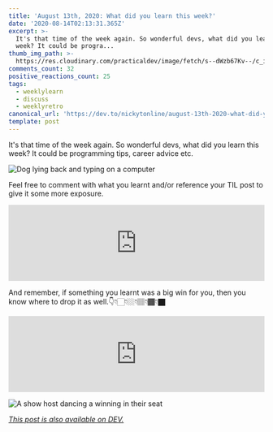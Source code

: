 ```yaml
---
title: 'August 13th, 2020: What did you learn this week?'
date: '2020-08-14T02:13:31.365Z'
excerpt: >-
  It's that time of the week again. So wonderful devs, what did you learn this
  week? It could be progra...
thumb_img_path: >-
  https://res.cloudinary.com/practicaldev/image/fetch/s--dWzb67Kv--/c_imagga_scale,f_auto,fl_progressive,h_420,q_auto,w_1000/https://dev-to-uploads.s3.amazonaws.com/i/l6e8sdczf85s2vj1t6bw.png
comments_count: 32
positive_reactions_count: 25
tags:
  - weeklylearn
  - discuss
  - weeklyretro
canonical_url: 'https://dev.to/nickytonline/august-13th-2020-what-did-you-learn-this-week-a9i'
template: post
---
```


It's that time of the week again. So wonderful devs, what did you learn this week? It could be programming tips, career advice etc.

![Dog lying back and typing on a computer](https://media.giphy.com/media/wpoLqr5FT1sY0/giphy.gif)

Feel free to comment with what you learnt and/or reference your TIL post to give it some more exposure.


<iframe class="liquidTag" src="https://dev.to/embed/tag?args=todayilearned" style="border: 0; width: 100%;"></iframe>

And remember, if something you learnt was a big win for you, then you know where to drop it as well.👇👇🏻👇🏼👇🏽👇🏾👇🏿


<iframe class="liquidTag" src="https://dev.to/embed/link?args=https%3A%2F%2Fdev.to%2Fdevteam%2Fwhat-was-your-win-this-week-8cl" style="border: 0; width: 100%;"></iframe>


![A show host dancing a winning in their seat](https://media.giphy.com/media/l3q2Z6S6n38zjPswo/giphy.gif)

*[This post is also available on DEV.](https://dev.to/nickytonline/august-13th-2020-what-did-you-learn-this-week-a9i)*


<script>
const parent = document.getElementsByTagName('head')[0];
const script = document.createElement('script');
script.type = 'text/javascript';
script.src = 'https://cdnjs.cloudflare.com/ajax/libs/iframe-resizer/4.1.1/iframeResizer.min.js';
script.charset = 'utf-8';
script.onload = function() {
    window.iFrameResize({}, '.liquidTag');
};
parent.appendChild(script);
</script>    
